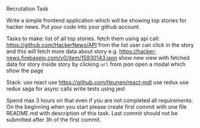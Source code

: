 Recrutation Task

Write a simple frontend application which will be showing top stories for hacker news.
Put your code into your github account.

Tasks to make:
list of all top stories. fetch them using api call:
https://github.com/HackerNews/API
from the list user can click in the story and this will fetch more data about story
e.g. https://hacker-news.firebaseio.com/v0/item/15930143.json
show new view with fetched data for story
inside story by clicking `url` from json open a modal which show the page

Stack:
use react
use https://github.com/tleunen/react-mdl
use redux
use redux saga for async calls
write tests using jest

Spend max 3 hours on that even if you are not completed all requirements.
On the beginning when you start please create first commit with one file README.md with description of this task.
Last commit should not be submitted after 3h of the first commit.

